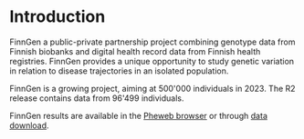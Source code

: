 # Introduction

FinnGen a public-private partnership project combining genotype data from Finnish biobanks and digital health record data from Finnish health registries. FinnGen provides a unique opportunity to study genetic variation in relation to disease trajectories in an isolated population.

FinnGen is a growing project, aiming at 500'000 individuals in 2023. The R2 release contains data from 96'499 individuals. 

FinnGen results are available in the [Pheweb browser](http://r2.finngen.fi/) or through [data download](data-download.md). 

